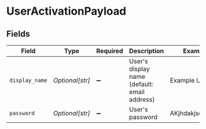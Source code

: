 # UserActivationPayload


## Fields

| Field                                        | Type                                         | Required                                     | Description                                  | Example                                      |
| -------------------------------------------- | -------------------------------------------- | -------------------------------------------- | -------------------------------------------- | -------------------------------------------- |
| `display_name`                               | *Optional[str]*                              | :heavy_minus_sign:                           | User's display name (default: email address) | Example User                                 |
| `password`                                   | *Optional[str]*                              | :heavy_minus_sign:                           | User's password                              | AKjhdakjsdh@!34                              |